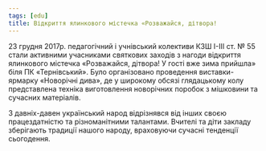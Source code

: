 ```yaml
---
tags: [edu]
title: Відкриття ялинкового містечка «Розважайся, дітвора!
---
```


23 грудня 2017р. педагогічний і учнівський колективи КЗШ І-ІІІ ст. № 55 стали активними учасниками святкових заходів з нагоди відкриття ялинкового містечка «Розважайся, дітвора! У гості вже зима прийшла» біля ПК «Тернівський». Було організовано проведення виставки-ярмарку «Новорічні дива», де у широкому обсязі глядацькому колу представлена техніка виготовлення новорічних поробок з мішковини та сучасних матеріалів.

З давніх-давен український народ відрізнявся від інших своєю працездатністю та різноманітними талантами. Вчителі та діти закладу зберігають традиції нашого народу, враховуючи сучасні тенденції сьогодення.

<slideshow id="72157691495416465"></slideshow>
